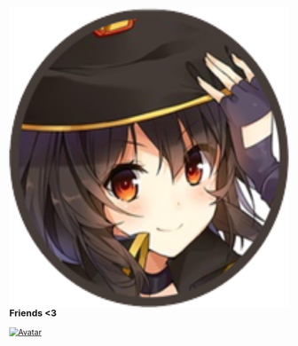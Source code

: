 
<img align="left" height="540" src="https://github.com/CalebThePerson/Assets/blob/master/Icons/Megumin.png?raw=true" alt="logo" style="float: left;"/>
<h align="left">

```yml
Cable@CablesLyfe: run Cable
---------------------------------------
- [LOG] selected: preview mode

# 🦝 ================
desc     : |
    - Honestly just viben. I have questionable code and very questionable execution 
pronouns : |
    - He / Him
desc     : |
    - Developer and wannabe designer
skills   : |
    - Swift
    - React
    - Python 
hobbies  : |
    - GAMING (Playing Persona 5, League, Valorant, and a lot more)
    - Photography
    - Watching anime LOL
Currently Working on : |
    - CardWars ( lowkey on hiatus )

Favorite Projects
    - SauceFinder
    - DoujinshiFinder
# 🦝 ================

- [LOG]: Waiting for Cable to do somethin (5 years)
```
</h> 


<div class="clear"></div>

-------

### Friends <3
<a href="https://github.com/lillee205" target="_blank" style="display:inline-block; margin-right: 10px;">
    <img height="50px" width="50px" src="https://images.weserv.nl/?url=https://avatars.githubusercontent.com/u/35824945?v=4&fit=cover&mask=circle&maxage=7d" alt="Avatar">
</a>
